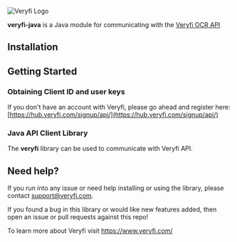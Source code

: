 
![Veryfi Logo](https://cdn.veryfi.com/logos/veryfi-logo-wide-github.png)

**veryfi-java** is a Java module for communicating with the [Veryfi OCR API](https://veryfi.com/api/)

## Installation


## Getting Started

### Obtaining Client ID and user keys
If you don't have an account with Veryfi, please go ahead and register here: [https://hub.veryfi.com/signup/api/](https://hub.veryfi.com/signup/api/)

### Java API Client Library
The **veryfi** library can be used to communicate with Veryfi API.

## Need help?
If you run into any issue or need help installing or using the library, please contact support@veryfi.com.

If you found a bug in this library or would like new features added, then open an issue or pull requests against this repo!

To learn more about Veryfi visit https://www.veryfi.com/


